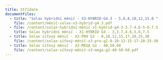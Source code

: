 ```yaml
---
title: Střídače
documentFiles:
  - title: "Solax hybridní měnič - X3-HYBRID-G4.3 - 5,6,8,10,12,15.0 "
    file: /content/měnič-solax-x3-hybrid-g4.3.pdf
  - file: /content/solax-hybridní-měnič-x1-hybrid-g4-3-3.7-4.6-5-6-7.5.pdf
    title: Solax hybridní měnič - X1-HYBRID G4 - 3,3.7,4.6,5,6,7.5
  - title: Solax síťový měnič - X3-PRO G2 - 8,10,12,15,17,20,25,30
    file: /content/solax-síťový-měnič-x3-pro-g2-8-10-12-15-17-20-25-30.pdf
  - title: Solax síťový měnič - X3-MEGA G2 - 40,50,60
    file: /content/solax-síťový-měnič-x3-mega-g2-40-50-60.pdf
---
```

